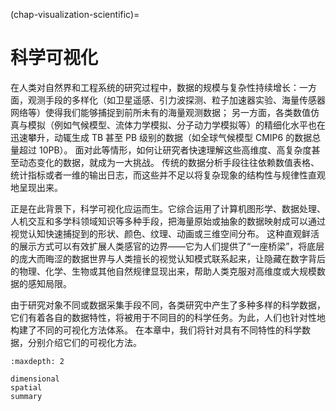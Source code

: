 (chap-visualization-scientific)=
# 科学可视化

在人类对自然界和工程系统的研究过程中，数据的规模与复杂性持续增长：一方面，观测手段的多样化（如卫星遥感、引力波探测、粒子加速器实验、海量传感器网络等）使得我们能够捕捉到前所未有的海量观测数据；
另一方面，各类数值仿真与模拟（例如气候模型、流体力学模拟、分子动力学模拟等）的精细化水平也在迅速攀升，动辄生成 TB 甚至 PB 级别的数据（如全球气候模型 CMIP6 的数据总量超过 10PB）。
面对此等情形，如何让研究者快速理解这些高维度、高复杂度甚至动态变化的数据，就成为一大挑战。
传统的数据分析手段往往依赖数值表格、统计指标或者一维的输出日志，而这些并不足以将复杂现象的结构性与规律性直观地呈现出来。

正是在此背景下，科学可视化应运而生。它综合运用了计算机图形学、数据处理、人机交互和多学科领域知识等多种手段，把海量原始或抽象的数据映射成可以通过视觉认知快速捕捉到的形状、颜色、纹理、动画或三维空间分布。
这种直观鲜活的展示方式可以有效扩展人类感官的边界——它为人们提供了“一座桥梁”，将底层的庞大而晦涩的数据世界与人类擅长的视觉认知模式联系起来，让隐藏在数字背后的物理、化学、生物或其他自然规律显现出来，帮助人类克服对高维度或大规模数据的感知局限。

由于研究对象不同或数据采集手段不同，各类研究中产生了多种多样的科学数据，它们有着各自的数据特性，将被用于不同目的的科学任务。为此，人们也针对性地构建了不同的可视化方法体系。
在本章中，我们将针对具有不同特性的科学数据，分别介绍它们的可视化方法。


```{toctree}
:maxdepth: 2

dimensional
spatial
summary
```